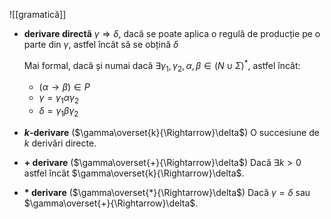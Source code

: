 ![[gramatică]]

- **derivare directă**
  $\gamma\Rightarrow\delta$, dacă se poate aplica o regulă de producție pe o parte din $\gamma$, astfel încât să se obțină $\delta$
  
  Mai formal, dacă și numai dacă $\exists \gamma_1,\gamma_2,\alpha,\beta\in(N\cup\Sigma)^*$, astfel încât:
  - $(\alpha\rightarrow\beta)\in P$
  - $\gamma=\gamma_1\alpha\gamma_2$
  - $\delta=\gamma_1\beta\gamma_2$
- **$k$-derivare** ($\gamma\overset{k}{\Rightarrow}\delta$)
  O succesiune de $k$ derivări directe.
- **+ derivare** ($\gamma\overset{+}{\Rightarrow}\delta$)
  Dacă $\exists k\gt0$ astfel încât $\gamma\overset{k}{\Rightarrow}\delta$.
- **\* derivare** ($\gamma\overset{*}{\Rightarrow}\delta$)
  Dacă $\gamma=\delta$ sau $\gamma\overset{+}{\Rightarrow}\delta$.
  